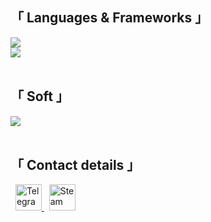 <div align="left">
  <h2>「 Languages & Frameworks 」</h2>
  <img src="https://skillicons.dev/icons?i=cs,cpp,java,dotnet,html,css">
  <br>
  <img src="https://skillicons.dev/icons?i=js,py,php,mysql,sqlite,powershell">
  <br><br>
  <h2>「 Soft 」</h2>
  <img src="https://skillicons.dev/icons?i=visualstudio,vscode,idea,androidstudio,ai,ps"">
  <br><br>
  <h2>「 Contact details 」</h2>
  &nbsp;
  <a href="https://t.me/Greedeks">
    <img src="https://cdn-icons-png.flaticon.com/64/2111/2111646.png" alt="Telegram" width="42">
  </a>&nbsp;
  <a href="https://steamcommunity.com/id/greedeks/">
    <img src="https://cdn-icons-png.flaticon.com/64/3670/3670233.png" alt="Steam" width="42">
  </a>
</div>




